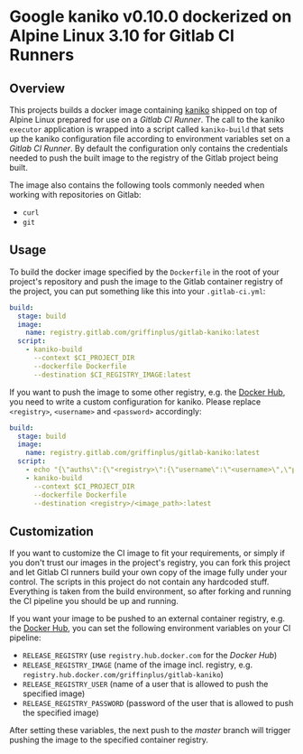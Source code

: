 # Google kaniko v0.10.0 dockerized on Alpine Linux 3.10 for Gitlab CI Runners

## Overview

This projects builds a docker image containing [kaniko](https://github.com/GoogleContainerTools/kaniko)
shipped on top of Alpine Linux prepared for use on a *Gitlab CI Runner*.
The call to the kaniko `executor` application is wrapped into a script called
`kaniko-build` that sets up the kaniko configuration file according to environment
variables set on a *Gitlab CI Runner*. By default the configuration only contains
the credentials needed to push the built image to the registry of the Gitlab
project being built.

The image also contains the following tools commonly needed when working with
repositories on Gitlab:

- `curl`
- `git`

## Usage

To build the docker image specified by the `Dockerfile` in the root of your
project's repository and push the image to the Gitlab container registry of the
project, you can put something like this into your `.gitlab-ci.yml`:

```yaml
build:
  stage: build
  image:
    name: registry.gitlab.com/griffinplus/gitlab-kaniko:latest
  script:
    - kaniko-build
      --context $CI_PROJECT_DIR
      --dockerfile Dockerfile
      --destination $CI_REGISTRY_IMAGE:latest
```

If you want to push the image to some other registry, e.g. the [Docker Hub](https://hub.docker.com),
you need to write a custom configuration for kaniko. Please replace `<registry>`,
`<username>` and `<password>` accordingly:

```yaml
build:
  stage: build
  image:
    name: registry.gitlab.com/griffinplus/gitlab-kaniko:latest
  script:
    - echo "{\"auths\":{\"<registry>\":{\"username\":\"<username>\",\"password\":\"<password>\"}}}" > /kaniko/.docker/config.json
    - kaniko-build
      --context $CI_PROJECT_DIR
      --dockerfile Dockerfile
      --destination <registry>/<image_path>:latest
```

## Customization

If you want to customize the CI image to fit your requirements, or simply if you
don't trust our images in the project's registry, you can fork this project and
let Gitlab CI runners build your own copy of the image fully under your control.
The scripts in this project do not contain any hardcoded stuff. Everything is
taken from the build environment, so after forking and running the CI pipeline
you should be up and running.

If you want your image to be pushed to an external container registry, e.g.
the [Docker Hub](https://hub.docker.com), you can set the following environment
variables on your CI pipeline:

- `RELEASE_REGISTRY` (use `registry.hub.docker.com` for the *Docker Hub*)
- `RELEASE_REGISTRY_IMAGE` (name of the image incl. registry, e.g. `registry.hub.docker.com/griffinplus/gitlab-kaniko`)
- `RELEASE_REGISTRY_USER` (name of a user that is allowed to push the specified image)
- `RELEASE_REGISTRY_PASSWORD` (password of the user that is allowed to push the specified image)

After setting these variables, the next push to the *master* branch will trigger
pushing the image to the specified container registry.
